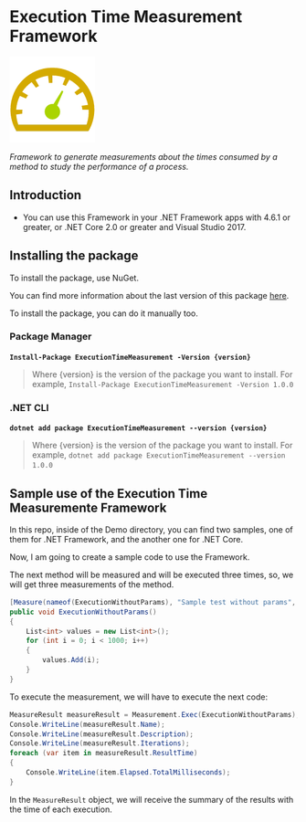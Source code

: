 # Execution Time Measurement Framework

![ExecutionTimeMeasurement](https://raw.githubusercontent.com/J0rgeSerran0/ExecutionTimeMeasurement/master/ExecutionTimeMeasurement.png)

*Framework to generate measurements about the times consumed by a method to study the performance of a process.*


## Introduction

* You can use this Framework in your .NET Framework apps with 4.6.1 or greater, or .NET Core 2.0 or greater and Visual Studio 2017.


## Installing the package

To install the package, use NuGet.

You can find more information about the last version of this package [here][1].

To install the package, you can do it manually too.

### Package Manager

**`Install-Package ExecutionTimeMeasurement -Version {version}`**

> Where {version} is the version of the package you want to install.
For example, `Install-Package ExecutionTimeMeasurement -Version 1.0.0`

### .NET CLI

**`dotnet add package ExecutionTimeMeasurement --version {version}`**

> Where {version} is the version of the package you want to install.
For example, `dotnet add package ExecutionTimeMeasurement --version 1.0.0`


## Sample use of the Execution Time Measuremente Framework

In this repo, inside of the Demo directory, you can find two samples, one of them for .NET Framework, and the another one for .NET Core.

Now, I am going to create a sample code to use the Framework.

The next method will be measured and will be executed three times, so, we will get three measurements of the method.

```csharp
[Measure(nameof(ExecutionWithoutParams), "Sample test without params", 3)]
public void ExecutionWithoutParams()
{
    List<int> values = new List<int>();
    for (int i = 0; i < 1000; i++)
    {
        values.Add(i);
    }
}
```

To execute the measurement, we will have to execute the next code:

```csharp
MeasureResult measureResult = Measurement.Exec(ExecutionWithoutParams);
Console.WriteLine(measureResult.Name);
Console.WriteLine(measureResult.Description);
Console.WriteLine(measureResult.Iterations);
foreach (var item in measureResult.ResultTime)
{
    Console.WriteLine(item.Elapsed.TotalMilliseconds);
}
```

In the `MeasureResult` object, we will receive the summary of the results with the time of each execution.

[1]: https://www.nuget.org/packages/ExecutionTimeMeasurement/1.0.0